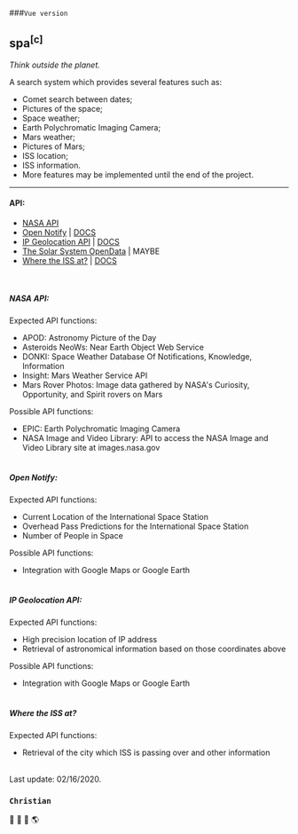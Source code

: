 ###`Vue version`

spa<sup>[c]</sup> 
--------
_Think outside the planet._

A search system which provides several features such as:
* Comet search between dates;
* Pictures of the space;
* Space weather;
* Earth Polychromatic Imaging Camera;
* Mars weather;
* Pictures of Mars;
* ISS location;
* ISS information.
* More features may be implemented until the end of the project.

--------
#### API: 
* [NASA API](http://api.nasa.gov) 
* [Open Notify](http://open-notify.org) | [DOCS](http://open-notify.org/Open-Notify-API/)
* [IP Geolocation API](https://ipgeolocation.io/astronomy-api.html) | [DOCS](https://ipgeolocation.io/documentation/astronomy-api.html)
* [The Solar System OpenData](https://api.le-systeme-solaire.net/en/#doc) | MAYBE
* [Where the ISS at?](wheretheiss.at) | [DOCS](https://wheretheiss.at/w/developer)

<br>

##### NASA API:
Expected API functions:
* APOD: Astronomy Picture of the Day 
* Asteroids NeoWs: Near Earth Object Web Service
* DONKI: Space Weather Database Of Notifications, Knowledge, Information
* Insight: Mars Weather Service API
* Mars Rover Photos: Image data gathered by NASA's Curiosity, Opportunity, and Spirit rovers on Mars

Possible API functions:
* EPIC: Earth Polychromatic Imaging Camera
* NASA Image and Video Library: API to access the NASA Image and Video Library site at images.nasa.gov
<br><br>

##### Open Notify:

Expected API functions:
* Current Location of the International Space Station
* Overhead Pass Predictions for the International Space Station
* Number of People in Space

Possible API functions:
* Integration with Google Maps or Google Earth
<br><br>

##### IP Geolocation API:
Expected API functions:
* High precision location of IP address
* Retrieval of astronomical information based on those coordinates above

Possible API functions:
* Integration with Google Maps or Google Earth
<br><br>

##### Where the ISS at?
Expected API functions:
* Retrieval of the city which ISS is passing over and other information

<br>
Last update: 02/16/2020.

### ```Christian```
:milky_way: :rocket: :telescope: :earth_americas: